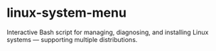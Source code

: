 # linux-system-menu
Interactive Bash script for managing, diagnosing, and installing Linux systems — supporting multiple distributions.
